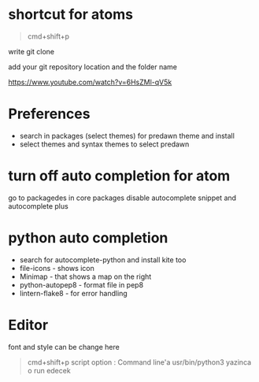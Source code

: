 # shortcut for atoms

> cmd+shift+p

write git clone

add your git repository location and the folder name

https://www.youtube.com/watch?v=6HsZMl-qV5k

# Preferences
* search in packages (select themes) for predawn theme and install
* select themes and syntax themes to select predawn

# turn off auto completion for atom
go to packagedes in core packages disable
autocomplete snippet and autocomplete plus

# python auto completion
* search for autocomplete-python and install kite too
* file-icons - shows icon
* Minimap - that shows a map on the right
* python-autopep8 - format file in pep8
* lintern-flake8 - for error handling

# Editor
font and style can be change here

> cmd+shift+p
script option : Command line'a usr/bin/python3 yazinca o run edecek

